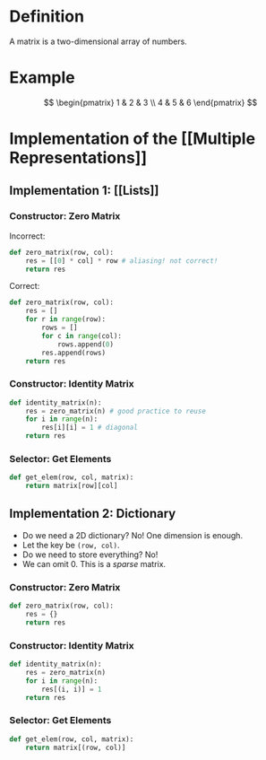 # Definition
A matrix is a two-dimensional array of numbers.
# Example
$$ \begin{pmatrix} 1 & 2 & 3 \\ 4 & 5 & 6 \end{pmatrix} $$
# Implementation of the [[Multiple Representations]]
## Implementation 1: [[Lists]]
### Constructor: Zero Matrix
Incorrect:
```python
def zero_matrix(row, col):
	res = [[0] * col] * row # aliasing! not correct!
	return res
```
Correct:
```python
def zero_matrix(row, col):
	res = []
	for r in range(row):
		rows = []
		for c in range(col):
			rows.append(0)
		res.append(rows)
	return res
```
### Constructor: Identity Matrix
```python
def identity_matrix(n):
	res = zero_matrix(n) # good practice to reuse
	for i in range(n):
		res[i][i] = 1 # diagonal
	return res
```
### Selector: Get Elements
```python
def get_elem(row, col, matrix):
	return matrix[row][col]
```
## Implementation 2: Dictionary
- Do we need a 2D dictionary? No! One dimension is enough.
- Let the key be `(row, col)`.
- Do we need to store everything? No! 
- We can omit 0. This is a *sparse* matrix.
### Constructor: Zero Matrix
```python
def zero_matrix(row, col):
	res = {}
	return res
```
### Constructor: Identity Matrix
```python
def identity_matrix(n):
	res = zero_matrix(n)
	for i in range(n):
		res[(i, i)] = 1
	return res
```
### Selector: Get Elements
```python
def get_elem(row, col, matrix):
	return matrix[(row, col)]
```